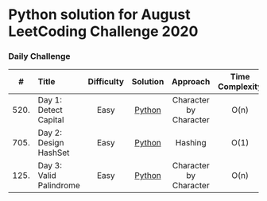 # Python solution for August LeetCoding Challenge 2020

### Daily Challenge

| #     | Title                                          | Difficulty | Solution | Approach    | Time Complexity | Space Complexity |
|:-----:|:-----------------------------------------------|:----------:|:--------:|:-----------:|:---------------:|:----------------:|
| 520.  | Day 1: Detect Capital                          | Easy       |[Python](august/Day1_Detect_Capital.py)|Character by Character| O(n) | O(1)|
| 705.  | Day 2: Design HashSet                          | Easy       |[Python](august/Day2_Design_HashSet.py)|Hashing| O(1) | O(1)|
| 125.  | Day 3: Valid Palindrome                        | Easy       |[Python](august/Day3_Valid_Palindrome.py)|Character by Character| O(n) | O(1)|
